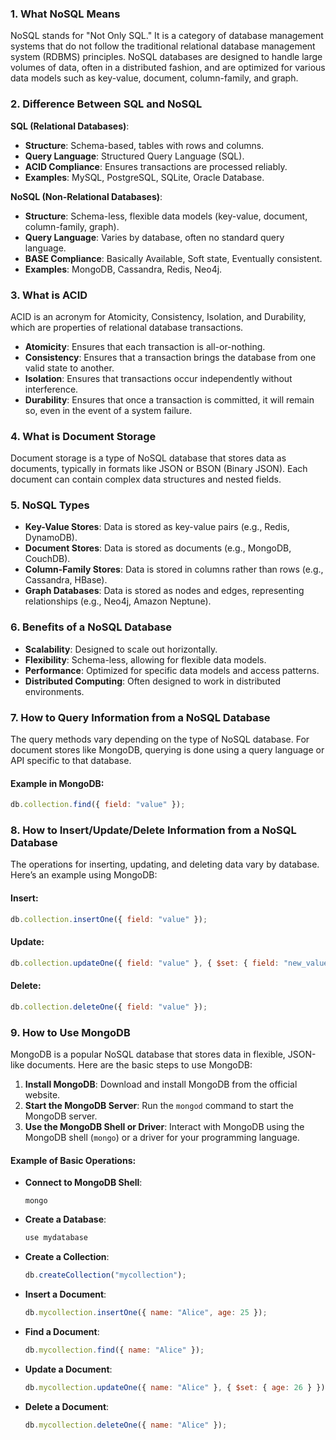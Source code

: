 ### 1. What NoSQL Means

NoSQL stands for "Not Only SQL." It is a category of database management systems that do not follow the traditional relational database management system (RDBMS) principles. NoSQL databases are designed to handle large volumes of data, often in a distributed fashion, and are optimized for various data models such as key-value, document, column-family, and graph.

### 2. Difference Between SQL and NoSQL

**SQL (Relational Databases)**:

- **Structure**: Schema-based, tables with rows and columns.
- **Query Language**: Structured Query Language (SQL).
- **ACID Compliance**: Ensures transactions are processed reliably.
- **Examples**: MySQL, PostgreSQL, SQLite, Oracle Database.

**NoSQL (Non-Relational Databases)**:

- **Structure**: Schema-less, flexible data models (key-value, document, column-family, graph).
- **Query Language**: Varies by database, often no standard query language.
- **BASE Compliance**: Basically Available, Soft state, Eventually consistent.
- **Examples**: MongoDB, Cassandra, Redis, Neo4j.

### 3. What is ACID

ACID is an acronym for Atomicity, Consistency, Isolation, and Durability, which are properties of relational database transactions.

- **Atomicity**: Ensures that each transaction is all-or-nothing.
- **Consistency**: Ensures that a transaction brings the database from one valid state to another.
- **Isolation**: Ensures that transactions occur independently without interference.
- **Durability**: Ensures that once a transaction is committed, it will remain so, even in the event of a system failure.

### 4. What is Document Storage

Document storage is a type of NoSQL database that stores data as documents, typically in formats like JSON or BSON (Binary JSON). Each document can contain complex data structures and nested fields.

### 5. NoSQL Types

- **Key-Value Stores**: Data is stored as key-value pairs (e.g., Redis, DynamoDB).
- **Document Stores**: Data is stored as documents (e.g., MongoDB, CouchDB).
- **Column-Family Stores**: Data is stored in columns rather than rows (e.g., Cassandra, HBase).
- **Graph Databases**: Data is stored as nodes and edges, representing relationships (e.g., Neo4j, Amazon Neptune).

### 6. Benefits of a NoSQL Database

- **Scalability**: Designed to scale out horizontally.
- **Flexibility**: Schema-less, allowing for flexible data models.
- **Performance**: Optimized for specific data models and access patterns.
- **Distributed Computing**: Often designed to work in distributed environments.

### 7. How to Query Information from a NoSQL Database

The query methods vary depending on the type of NoSQL database. For document stores like MongoDB, querying is done using a query language or API specific to that database.

#### Example in MongoDB:

```javascript
db.collection.find({ field: "value" });
```

### 8. How to Insert/Update/Delete Information from a NoSQL Database

The operations for inserting, updating, and deleting data vary by database. Here’s an example using MongoDB:

#### Insert:

```javascript
db.collection.insertOne({ field: "value" });
```

#### Update:

```javascript
db.collection.updateOne({ field: "value" }, { $set: { field: "new_value" } });
```

#### Delete:

```javascript
db.collection.deleteOne({ field: "value" });
```

### 9. How to Use MongoDB

MongoDB is a popular NoSQL database that stores data in flexible, JSON-like documents. Here are the basic steps to use MongoDB:

1. **Install MongoDB**: Download and install MongoDB from the official website.
2. **Start the MongoDB Server**: Run the `mongod` command to start the MongoDB server.
3. **Use the MongoDB Shell or Driver**: Interact with MongoDB using the MongoDB shell (`mongo`) or a driver for your programming language.

#### Example of Basic Operations:

- **Connect to MongoDB Shell**:
  ```shell
  mongo
  ```
- **Create a Database**:
  ```javascript
  use mydatabase
  ```
- **Create a Collection**:
  ```javascript
  db.createCollection("mycollection");
  ```
- **Insert a Document**:
  ```javascript
  db.mycollection.insertOne({ name: "Alice", age: 25 });
  ```
- **Find a Document**:
  ```javascript
  db.mycollection.find({ name: "Alice" });
  ```
- **Update a Document**:
  ```javascript
  db.mycollection.updateOne({ name: "Alice" }, { $set: { age: 26 } });
  ```
- **Delete a Document**:
  ```javascript
  db.mycollection.deleteOne({ name: "Alice" });
  ```
